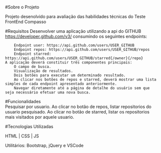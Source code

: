 

#Sobre o Projeto

Projeto desenolvido para avaliação das habilidades técnicas  do Teste FrontEnd Compasso


#Requisitos
    Desenvolver uma aplicação utilizando a api do GITHUB https://developer.github.com/v3/ consumindo os seguintes endpoints:

        Endpoint user: https://api.github.com/users/USER_GITHUB
        Endpoint repos: https://api.github.com/users/USER_GITHUB/repos
        Endpoint starred: https://api.github.com/users/USER_GITHUB/starred{/owner}{/repo}
    A aplicação deverá constituir três componentes principais:
        O campo de busca.
        Visualização de resultados.
        Dois botões para executar um determinado resultado.
        Ao clicar nos botões de repos e starred, deverá mostrar uma lista simples de cada endpoint apresentado anteriormente.
        Navegar diretamente até a página de detalhe do usuário sem que seja necessário efetuar uma nova busca.

  #Funcionalidades  
    Pesquisar por usuario.
    Ao clicar no botão de repos, listar repositorios do usuario pesquisado.
    Ao clicar no botão de starred, listar os repositorios mais visitados por aquele usuario.

#Tecnologias Utilizadas

HTML | CSS | JS

Utilitários: Bootstrap, jQuery e VSCode

